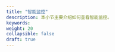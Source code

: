 ```yaml
---
title: "智能监控"
description: 本小节主要介绍如何查看智能监控。 
keywords: 
weight: 20
collapsible: false
draft: true
---
```


